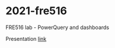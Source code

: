 # 2021-fre516
FRE516 lab - PowerQuery and dashboards 

Presentation [link](https://raw.githack.com/mfredata/2021-fre516/main/lab_presentation.html) 
